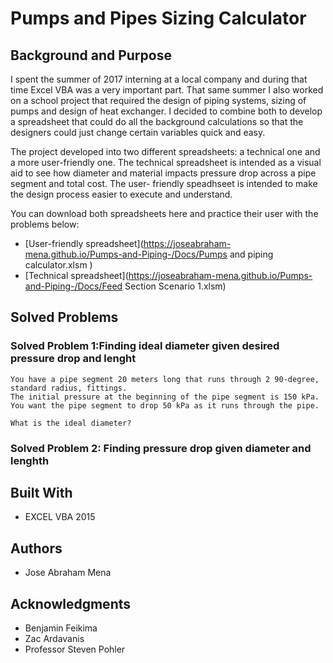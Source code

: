 # Pumps and Pipes Sizing Calculator

## Background and Purpose

  I spent the summer of 2017 interning at a local company and during that time Excel VBA was a very important part. 
 That same summer I also worked on a school project that required the design of piping systems, sizing of pumps 
 and design of heat exchanger. I decided to combine both to develop a spreadsheet that could do all the background calculations
 so that the designers could just change certain variables quick and easy. 
 
  The project developed into two different spreadsheets: a technical one and a more user-friendly one. The technical spreadsheet
 is intended as a visual aid to see how diameter and material impacts pressure drop across a pipe segment and total cost. The user-
 friendly speadhseet is intended to make the design process easier to execute and understand. 

  You can download both spreadsheets here and practice their user with the problems below:
  
 * [User-friendly spreadsheet](https://joseabraham-mena.github.io/Pumps-and-Piping-/Docs/Pumps and piping calculator.xlsm ) 
 * [Technical spreadsheet](https://joseabraham-mena.github.io/Pumps-and-Piping-/Docs/Feed Section Scenario 1.xlsm) 
 

## Solved Problems

### Solved Problem 1:Finding ideal diameter given desired pressure drop and lenght
```
You have a pipe segment 20 meters long that runs through 2 90-degree, standard radius, fittings. 
The initial pressure at the beginning of the pipe segment is 150 kPa. 
You want the pipe segment to drop 50 kPa as it runs through the pipe. 

What is the ideal diameter?

```

### Solved Problem 2: Finding pressure drop given diameter and lenghth


## Built With

  * EXCEL VBA 2015

## Authors

  * Jose Abraham Mena 

## Acknowledgments

  * Benjamin Feikima
  * Zac Ardavanis
  * Professor Steven Pohler
